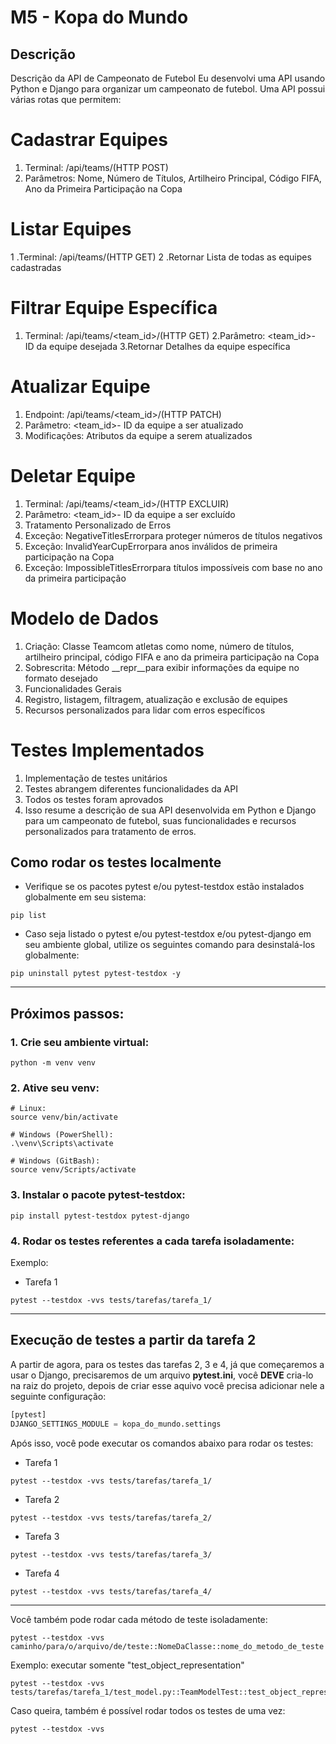 # M5 - Kopa do Mundo
## Descrição
Descrição da API de Campeonato de Futebol
Eu desenvolvi uma API usando Python e Django para organizar um campeonato de futebol. Uma API possui várias rotas que permitem:

# Cadastrar Equipes
1. Terminal: /api/teams/(HTTP POST)
2. Parâmetros: Nome, Número de Títulos, Artilheiro Principal, Código FIFA, Ano da Primeira Participação na Copa
# Listar Equipes
1 .Terminal: /api/teams/(HTTP GET)
2 .Retornar Lista de todas as equipes cadastradas
# Filtrar Equipe Específica
1. Terminal: /api/teams/<team_id>/(HTTP GET)
2.Parâmetro: <team_id>- ID da equipe desejada
3.Retornar Detalhes da equipe específica
 # Atualizar Equipe
1. Endpoint: /api/teams/<team_id>/(HTTP PATCH)
2. Parâmetro: <team_id>- ID da equipe a ser atualizado
3. Modificações: Atributos da equipe a serem atualizados
# Deletar Equipe
1. Terminal: /api/teams/<team_id>/(HTTP EXCLUIR)
2. Parâmetro: <team_id>- ID da equipe a ser excluído
3. Tratamento Personalizado de Erros
4. Exceção: NegativeTitlesErrorpara proteger números de títulos negativos
5. Exceção: InvalidYearCupErrorpara anos inválidos de primeira participação na Copa
6. Exceção: ImpossibleTitlesErrorpara títulos impossíveis com base no ano da primeira participação
# Modelo de Dados
1. Criação: Classe Teamcom atletas como nome, número de títulos, artilheiro principal, código FIFA e ano da primeira participação na Copa
2. Sobrescrita: Método __repr__para exibir informações da equipe no formato desejado
3. Funcionalidades Gerais
4. Registro, listagem, filtragem, atualização e exclusão de equipes
5. Recursos personalizados para lidar com erros específicos
# Testes Implementados
1. Implementação de testes unitários
2. Testes abrangem diferentes funcionalidades da API
3. Todos os testes foram aprovados
4. Isso resume a descrição de sua API desenvolvida em Python e Django para um campeonato de futebol, suas funcionalidades e recursos personalizados para tratamento de erros.

## Como rodar os testes localmente

- Verifique se os pacotes pytest e/ou pytest-testdox estão instalados globalmente em seu sistema:

```shell
pip list
```

- Caso seja listado o pytest e/ou pytest-testdox e/ou pytest-django em seu ambiente global, utilize os seguintes comando para desinstalá-los globalmente:

```shell
pip uninstall pytest pytest-testdox -y
```

---

## Próximos passos:

### 1. Crie seu ambiente virtual:

```shell
python -m venv venv
```

### 2. Ative seu venv:

```shell
# Linux:
source venv/bin/activate

# Windows (PowerShell):
.\venv\Scripts\activate

# Windows (GitBash):
source venv/Scripts/activate
```

### 3. Instalar o pacote <strong>pytest-testdox</strong>:

```shell
pip install pytest-testdox pytest-django
```

### 4. Rodar os testes referentes a cada tarefa isoladamente:

Exemplo:

- Tarefa 1

```shell
pytest --testdox -vvs tests/tarefas/tarefa_1/
```

---

## Execução de testes a partir da tarefa 2

A partir de agora, para os testes das tarefas 2, 3 e 4, já que começaremos a usar o Django, precisaremos de um arquivo **pytest.ini**, você **DEVE** cria-lo na raiz do projeto, depois de criar esse aquivo você precisa adicionar nele a seguinte configuração:

```python
[pytest]
DJANGO_SETTINGS_MODULE = kopa_do_mundo.settings
```

Após isso, você pode executar os comandos abaixo para rodar os testes:

- Tarefa 1

```shell
pytest --testdox -vvs tests/tarefas/tarefa_1/
```

- Tarefa 2

```shell
pytest --testdox -vvs tests/tarefas/tarefa_2/
```

- Tarefa 3

```shell
pytest --testdox -vvs tests/tarefas/tarefa_3/
```

- Tarefa 4

```shell
pytest --testdox -vvs tests/tarefas/tarefa_4/
```

---

Você também pode rodar cada método de teste isoladamente:

```shell
pytest --testdox -vvs caminho/para/o/arquivo/de/teste::NomeDaClasse::nome_do_metodo_de_teste
```

Exemplo: executar somente "test_object_representation"

```shell
pytest --testdox -vvs tests/tarefas/tarefa_1/test_model.py::TeamModelTest::test_object_representation
```

Caso queira, também é possível rodar todos os testes de uma vez:

```shell
pytest --testdox -vvs
```
